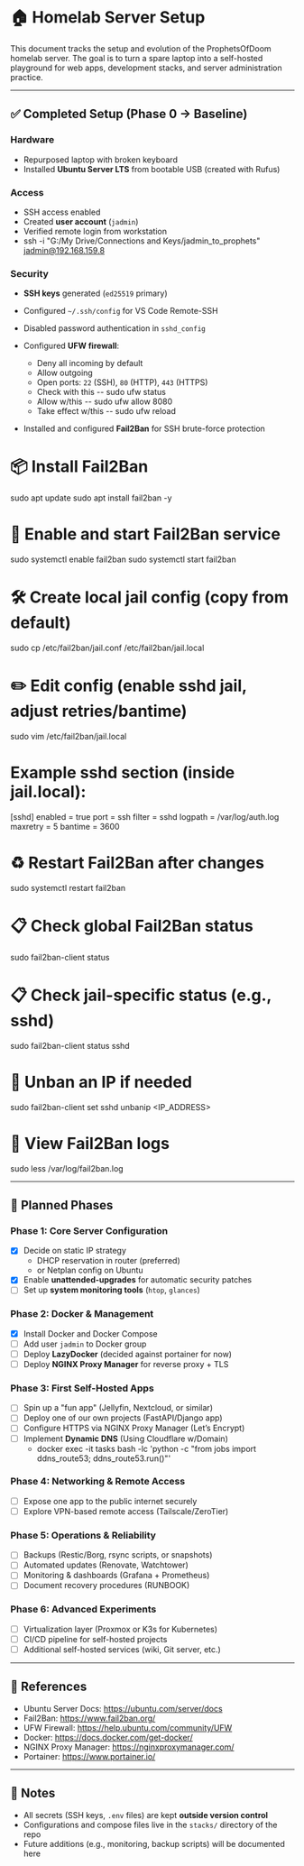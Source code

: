 # 🏠 Homelab Server Setup

This document tracks the setup and evolution of the ProphetsOfDoom homelab server.
The goal is to turn a spare laptop into a self-hosted playground for web apps, development stacks, and server administration practice.

---

## ✅ Completed Setup (Phase 0 → Baseline)

### Hardware

- Repurposed laptop with broken keyboard
- Installed **Ubuntu Server LTS** from bootable USB (created with Rufus)

### Access

- SSH access enabled
- Created **user account** (`jadmin`)
- Verified remote login from workstation
- ssh -i "G:/My Drive/Connections and Keys/jadmin_to_prophets" jadmin@192.168.159.8

### Security

- **SSH keys** generated (`ed25519` primary)
- Configured `~/.ssh/config` for VS Code Remote-SSH
- Disabled password authentication in `sshd_config`
- Configured **UFW firewall**:
  - Deny all incoming by default
  - Allow outgoing
  - Open ports: `22` (SSH), `80` (HTTP), `443` (HTTPS)
  - Check with this -- sudo ufw status
  - Allow w/this -- sudo ufw allow 8080
  - Take effect w/this -- sudo ufw reload

- Installed and configured **Fail2Ban** for SSH brute-force protection

# 📦 Install Fail2Ban

sudo apt update
sudo apt install fail2ban -y

# 🔌 Enable and start Fail2Ban service

sudo systemctl enable fail2ban
sudo systemctl start fail2ban

# 🛠️ Create local jail config (copy from default)

sudo cp /etc/fail2ban/jail.conf /etc/fail2ban/jail.local

# ✏️ Edit config (enable sshd jail, adjust retries/bantime)

sudo vim /etc/fail2ban/jail.local

# Example sshd section (inside jail.local):

[sshd]
enabled = true
port = ssh
filter = sshd
logpath = /var/log/auth.log
maxretry = 5
bantime = 3600

# ♻️ Restart Fail2Ban after changes

sudo systemctl restart fail2ban

# 📋 Check global Fail2Ban status

sudo fail2ban-client status

# 📋 Check jail-specific status (e.g., sshd)

sudo fail2ban-client status sshd

# 🚨 Unban an IP if needed

sudo fail2ban-client set sshd unbanip <IP_ADDRESS>

# 📖 View Fail2Ban logs

sudo less /var/log/fail2ban.log

---

## 📌 Planned Phases

### Phase 1: Core Server Configuration

- [x] Decide on static IP strategy
  - DHCP reservation in router (preferred)
  - or Netplan config on Ubuntu
- [x] Enable **unattended-upgrades** for automatic security patches
- [ ] Set up **system monitoring tools** (`htop`, `glances`)

### Phase 2: Docker & Management

- [x] Install Docker and Docker Compose
- [ ] Add user `jadmin` to Docker group
- [ ] Deploy **LazyDocker** (decided against portainer for now)
- [ ] Deploy **NGINX Proxy Manager** for reverse proxy + TLS

### Phase 3: First Self-Hosted Apps

- [ ] Spin up a "fun app" (Jellyfin, Nextcloud, or similar)
- [ ] Deploy one of our own projects (FastAPI/Django app)
- [ ] Configure HTTPS via NGINX Proxy Manager (Let’s Encrypt)
- [ ] Implement **Dynamic DNS** (Using Cloudflare w/Domain)
    - docker exec -it tasks bash -lc 'python -c "from jobs import ddns_route53; ddns_route53.run()"'


### Phase 4: Networking & Remote Access

- [ ] Expose one app to the public internet securely
- [ ] Explore VPN-based remote access (Tailscale/ZeroTier)

### Phase 5: Operations & Reliability

- [ ] Backups (Restic/Borg, rsync scripts, or snapshots)
- [ ] Automated updates (Renovate, Watchtower)
- [ ] Monitoring & dashboards (Grafana + Prometheus)
- [ ] Document recovery procedures (RUNBOOK)

### Phase 6: Advanced Experiments

- [ ] Virtualization layer (Proxmox or K3s for Kubernetes)
- [ ] CI/CD pipeline for self-hosted projects
- [ ] Additional self-hosted services (wiki, Git server, etc.)

---

## 📂 References

- Ubuntu Server Docs: <https://ubuntu.com/server/docs>
- Fail2Ban: <https://www.fail2ban.org/>
- UFW Firewall: <https://help.ubuntu.com/community/UFW>
- Docker: <https://docs.docker.com/get-docker/>
- NGINX Proxy Manager: <https://nginxproxymanager.com/>
- Portainer: <https://www.portainer.io/>

---

## 📝 Notes

- All secrets (SSH keys, `.env` files) are kept **outside version control**
- Configurations and compose files live in the `stacks/` directory of the repo
- Future additions (e.g., monitoring, backup scripts) will be documented here
